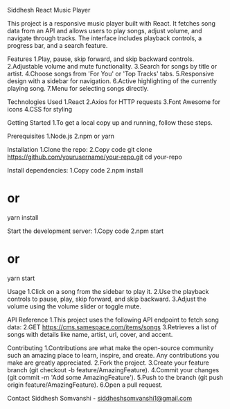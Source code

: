 Siddhesh React Music Player

This project is a responsive music player built with React. It fetches song data from an API and allows users to play songs, adjust volume, and navigate through tracks. The interface includes playback controls, a progress bar, and a search feature.


Features
1.Play, pause, skip forward, and skip backward controls.
2.Adjustable volume and mute functionality.
3.Search for songs by title or artist.
4.Choose songs from 'For You' or 'Top Tracks' tabs.
5.Responsive design with a sidebar for navigation.
6.Active highlighting of the currently playing song.
7.Menu for selecting songs directly.

Technologies Used
1.React
2.Axios for HTTP requests
3.Font Awesome for icons
4.CSS for styling

Getting Started
1.To get a local copy up and running, follow these steps.

Prerequisites
1.Node.js
2.npm or yarn

Installation
1.Clone the repo:
2.Copy code
git clone https://github.com/yourusername/your-repo.git
cd your-repo

Install dependencies:
1.Copy code
2.npm install
# or
yarn install

Start the development server:
1.Copy code
2.npm start
# or
yarn start

Usage
1.Click on a song from the sidebar to play it.
2.Use the playback controls to pause, play, skip forward, and skip backward.
3.Adjust the volume using the volume slider or toggle mute.

API Reference
1.This project uses the following API endpoint to fetch song data:
2.GET https://cms.samespace.com/items/songs
3.Retrieves a list of songs with details like name, artist, url, cover, and accent.

Contributing
1.Contributions are what make the open-source community such an amazing place to learn, inspire, and create. Any contributions you make are greatly appreciated.
2.Fork the project.
3.Create your feature branch (git checkout -b feature/AmazingFeature).
4.Commit your changes (git commit -m 'Add some AmazingFeature').
5.Push to the branch (git push origin feature/AmazingFeature).
6.Open a pull request.

Contact
Siddhesh Somvanshi -  siddheshsomvanshi1@gmail.com
